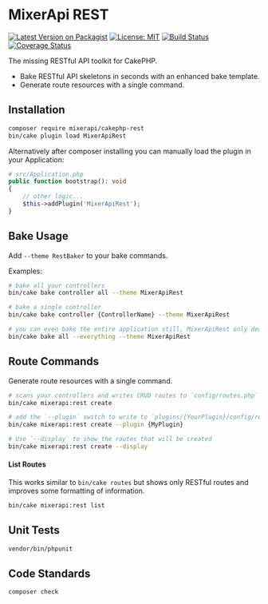 # MixerApi REST

[![Latest Version on Packagist](https://img.shields.io/packagist/v/mixerapi/cakephp-rest.svg?style=flat-square)](https://packagist.org/packages/mixerapi/cakephp-rest)
[![License: MIT](https://img.shields.io/badge/License-MIT-yellow.svg)](LICENSE.md)
[![Build Status](https://travis-ci.org/mixerapi/cakephp-rest.svg?branch=master)](https://travis-ci.org/mixerapi/cakephp-rest)
[![Coverage Status](https://coveralls.io/repos/github/mixerapi/cakephp-rest/badge.svg?branch=master)](https://coveralls.io/github/mixerapi/cakephp-rest?branch=master)

The missing RESTful API toolkit for CakePHP. 

- Bake RESTful API skeletons in seconds with an enhanced bake template.
- Generate route resources with a single command.

## Installation

```bash
composer require mixerapi/cakephp-rest
bin/cake plugin load MixerApiRest
```

Alternatively after composer installing you can manually load the plugin in your Application:

```php
# src/Application.php
public function bootstrap(): void
{
    // other logic...
    $this->addPlugin('MixerApiRest');
}
```

## Bake Usage

Add `--theme RestBaker` to your bake commands.

Examples:
 
```bash
# bake all your controllers
bin/cake bake controller all --theme MixerApiRest

# bake a single controller
bin/cake bake controller {ControllerName} --theme MixerApiRest

# you can even bake the entire application still, MixerApiRest only deals with controller files
bin/cake bake all --everything --theme MixerApiRest
```

## Route Commands

Generate route resources with a single command.

```bash
# scans your controllers and writes CRUD routes to `config/routes.php`
bin/cake mixerapi:rest create

# add the `--plugin` switch to write to `plugins/{YourPlugin}/config/routes.php`
bin/cake mixerapi:rest create --plugin {MyPlugin}

# Use `--display` to show the routes that will be created
bin/cake mixerapi:rest create --display 
```

#### List Routes

This works similar to `bin/cake routes` but shows only RESTful routes and improves some formatting of information.

```bash
bin/cake mixerapi:rest list
```

## Unit Tests

```bash
vendor/bin/phpunit
```

## Code Standards

```bash
composer check
```
